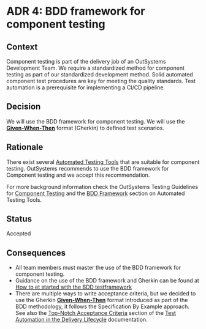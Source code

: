 # ADR 4: BDD framework for component testing

## Context

Component testing is part of the delivery job of an OutSystems Development Team. We require a standardized method for component testing as part of our standardized development method.
Solid automated component test procedures are key for meeting the quality standards.
Test automation is a prerequisite for implementing a CI/CD pipeline.

## Decision

We will use the BDD framework for component testing. We will use the [**Given-When-Then**](https://www.agilealliance.org/glossary/gwt) format (Gherkin) to defined test scenarios.

## Rationale

There exist several [Automated Testing Tools](https://success.outsystems.com/Documentation/Best_Practices/OutSystems_Testing_Guidelines/Automated_Testing_Tools) that are suitable for component testing. OutSystems recommends to use the BDD framework for Component testing and we accept this recommendation.

For more background information check the OutSystems Testing Guidelines for [Component Testing](https://success.outsystems.com/Documentation/Best_Practices/OutSystems_Testing_Guidelines/Component_Testing)
and the [BDD Framework](https://success.outsystems.com/Documentation/Best_Practices/OutSystems_Testing_Guidelines/Automated_Testing_Tools#BDDFramework_(Forge_Component)) section on Automated Testing Tools.

## Status

Accepted

<!--
[Proposed | Accepted | Deprecated | Superseded]
If deprecated, indicate why. If superseded, include a link to the new ADR.
-->

## Consequences

* All team members must master the use of the BDD framework for component testing.
* Guidance on the use of the BDD framework and Gherkin can be found at [How to et started with the BDD testframework](how-to\How-to-get-started-with-the-BDD-testframework.md)
* There are multiple ways to write acceptance criteria, but we decided to use the Gherkin [**Given-When-Then**](https://www.agilealliance.org/glossary/gwt) format introduced as part of the BDD methodology, it follows the Specification By Example approach. See also the [Top-Notch Acceptance Criteria](https://success.outsystems.com/Documentation/11/Managing_the_Applications_Lifecycle/Test_Automation_in_the_Delivery_Lifecycle#Top-Notch_Acceptance_Criteria) section of the [Test Automation in the Delivery Lifecycle](https://success.outsystems.com/Documentation/11/Managing_the_Applications_Lifecycle/Test_Automation_in_the_Delivery_Lifecycle) documentation.
